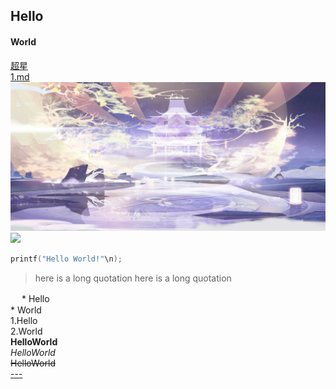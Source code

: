 ## Hello<br>
#### World<br>
[超星](http://jlu.fy.chaoxing.com/portal)<br>
[1.md](https://github.com/Dagny-l/helloworld/edit/main/1.md)<br>
![](https://github.com/Dagny-l/helloworld/blob/main/images/Screenshot_20200701_070157_com.tencent.swy.jpg)<br>
![](https://i02piccdn.sogoucdn.com/d8e819ceaa8517a4)<br>
```c
printf("Hello World!"\n);
```
<blockquote>
<p>here is a long quotation here is a long quotation</p>
</blockquote>　
* Hello<br>
* World<br>
1.Hello<br>
2.World <br>
<b>HelloWorld</b><br>
<i>HelloWorld</i><br>
<s>HelloWorld</s><br>
<u>---</u>
